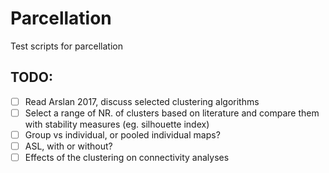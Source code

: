 # Parcellation
Test scripts for parcellation

## TODO:
- [ ] Read Arslan 2017, discuss selected clustering algorithms
- [ ] Select a range of NR. of clusters based on literature and compare them with stability measures (eg. silhouette index)
- [ ] Group vs individual, or pooled individual maps?
- [ ] ASL, with or without?
- [ ] Effects of the clustering on connectivity analyses
